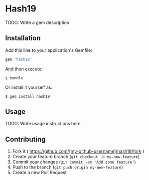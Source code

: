 # Hash19

TODO: Write a gem description

## Installation

Add this line to your application's Gemfile:

```ruby
gem 'hash19'
```

And then execute:

    $ bundle

Or install it yourself as:

    $ gem install hash19

## Usage

TODO: Write usage instructions here

## Contributing

1. Fork it ( https://github.com/[my-github-username]/hash19/fork )
2. Create your feature branch (`git checkout -b my-new-feature`)
3. Commit your changes (`git commit -am 'Add some feature'`)
4. Push to the branch (`git push origin my-new-feature`)
5. Create a new Pull Request
